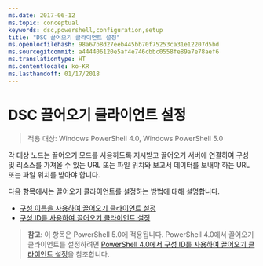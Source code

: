 ```yaml
---
ms.date: 2017-06-12
ms.topic: conceptual
keywords: dsc,powershell,configuration,setup
title: "DSC 끌어오기 클라이언트 설정"
ms.openlocfilehash: 98a67b8d27eeb445bb70f75253ca31e12207d5bd
ms.sourcegitcommit: a444406120e5af4e746cbbc0558fe89a7e78aef6
ms.translationtype: HT
ms.contentlocale: ko-KR
ms.lasthandoff: 01/17/2018
---
```

# <a name="setting-up-a-dsc-pull-client"></a>DSC 끌어오기 클라이언트 설정

> 적용 대상: Windows PowerShell 4.0, Windows PowerShell 5.0

각 대상 노드는 끌어오기 모드를 사용하도록 지시받고 끌어오기 서버에 연결하여 구성 및 리소스를 가져올 수 있는 URL 또는 파일 위치와 보고서 데이터를 보내야 하는 URL 또는 파일 위치를 받아야 합니다.


다음 항목에서는 끌어오기 클라이언트를 설정하는 방법에 대해 설명합니다.

* [구성 이름을 사용하여 끌어오기 클라이언트 설정](pullClientConfigNames.md)
* [구성 ID를 사용하여 끌어오기 클라이언트 설정](pullClientConfigID.md)

> **참고**: 이 항목은 PowerShell 5.0에 적용됩니다. PowerShell 4.0에서 끌어오기 클라이언트를 설정하려면 [PowerShell 4.0에서 구성 ID를 사용하여 끌어오기 클라이언트 설정](pullClientConfigID4.md)을 참조합니다.

